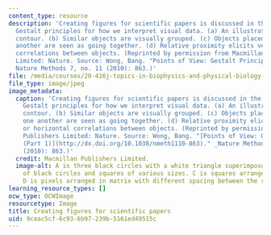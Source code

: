 ```yaml
---
content_type: resource
description: 'Creating figures for scientific papers is discussed in the course, including
  Gestalt principles for how we interpret visual data. (a) An illustration of subjective
  contour. (b) Similar objects are visually grouped. (c) Objects placed close to one
  another are seen as going together. (d) Relative proximity elicits vertical or horizontal
  correlations between objects. (Reprinted by permission from Macmillan Publishers
  Limited: Nature. Source: Wong, Bang. "Points of View: Gestalt Principles (Part 1)."
  Nature Methods 7, no. 11 (2010): 863.)'
file: /media/courses/20-416j-topics-in-biophysics-and-physical-biology-fall-2014/9ceac5cf6c936b97239b5161ed49515c_20-416jf14.jpeg
file_type: image/jpeg
image_metadata:
  caption: 'Creating figures for scientific papers is discussed in the course, including
    Gestalt principles for how we interpret visual data. (a) An illustration of subjective
    contour. (b) Similar objects are visually grouped. (c) Objects placed close to
    one another are seen as going together. (d) Relative proximity elicits vertical
    or horizontal correlations between objects. (Reprinted by permission from Macmillan
    Publishers Limited: Nature. Source: Wong, Bang. "[Points of View: Gestalt Principles
    (Part 1)](http://dx.doi.org/10.1038/nmeth1110-863)." _Nature Methods_ 7, no. 11
    (2010): 863.)'
  credit: Macmillan Publishers Limited.
  image-alt: A is three black circles with a white triangle superimposed. B is a smattering
    of black circles and squares of various sizes. C is squares arranged together.
    D is pixels arranged in matrix with different spacing between the rows and columns.
learning_resource_types: []
ocw_type: OCWImage
resourcetype: Image
title: Creating figures for scientific papers
uid: 9ceac5cf-6c93-6b97-239b-5161ed49515c
---
```

